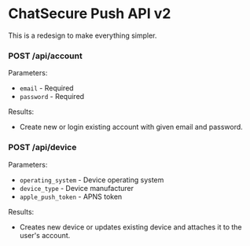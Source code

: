 # ChatSecure Push API v2

This is a redesign to make everything simpler.

### POST /api/account

Parameters:
	
* `email` - Required
* `password` - Required

Results:

* Create new or login existing account with given email and password.

### POST /api/device

Parameters:

* `operating_system` - Device operating system
* `device_type` - Device manufacturer
* `apple_push_token` - APNS token

Results:

* Creates new device or updates existing device and attaches it to the user's account.




